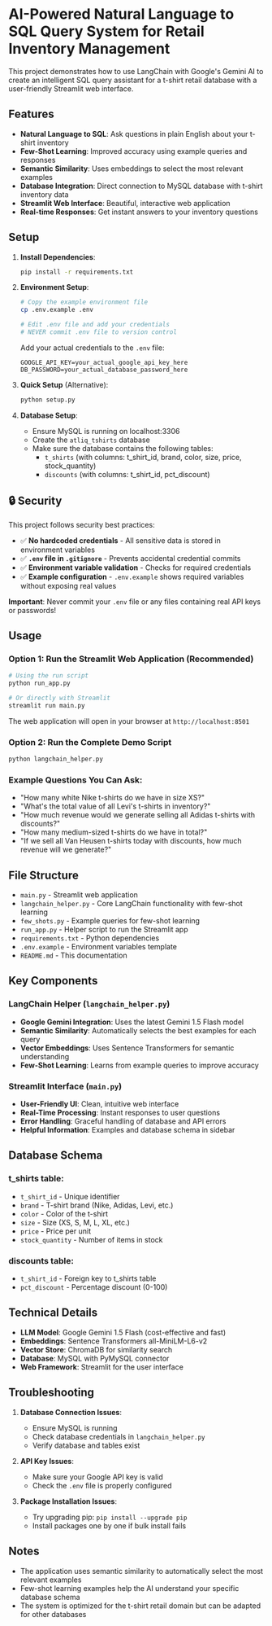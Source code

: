 # AI-Powered Natural Language to SQL Query System for Retail Inventory Management

This project demonstrates how to use LangChain with Google's Gemini AI to create an intelligent SQL query assistant for a t-shirt retail database with a user-friendly Streamlit web interface.

## Features

- **Natural Language to SQL**: Ask questions in plain English about your t-shirt inventory
- **Few-Shot Learning**: Improved accuracy using example queries and responses
- **Semantic Similarity**: Uses embeddings to select the most relevant examples
- **Database Integration**: Direct connection to MySQL database with t-shirt inventory data
- **Streamlit Web Interface**: Beautiful, interactive web application
- **Real-time Responses**: Get instant answers to your inventory questions

## Setup

1. **Install Dependencies**:
   ```bash
   pip install -r requirements.txt
   ```

2. **Environment Setup**:
   ```bash
   # Copy the example environment file
   cp .env.example .env
   
   # Edit .env file and add your credentials
   # NEVER commit .env file to version control
   ```
   
   Add your actual credentials to the `.env` file:
   ```
   GOOGLE_API_KEY=your_actual_google_api_key_here
   DB_PASSWORD=your_actual_database_password_here
   ```

3. **Quick Setup** (Alternative):
   ```bash
   python setup.py
   ```

4. **Database Setup**:
   - Ensure MySQL is running on localhost:3306
   - Create the `atliq_tshirts` database
   - Make sure the database contains the following tables:
     - `t_shirts` (with columns: t_shirt_id, brand, color, size, price, stock_quantity)
     - `discounts` (with columns: t_shirt_id, pct_discount)

## 🔒 Security

This project follows security best practices:

- ✅ **No hardcoded credentials** - All sensitive data is stored in environment variables
- ✅ **`.env` file in `.gitignore`** - Prevents accidental credential commits
- ✅ **Environment variable validation** - Checks for required credentials
- ✅ **Example configuration** - `.env.example` shows required variables without exposing real values

**Important**: Never commit your `.env` file or any files containing real API keys or passwords!

## Usage

### Option 1: Run the Streamlit Web Application (Recommended)
```bash
# Using the run script
python run_app.py

# Or directly with Streamlit
streamlit run main.py
```

The web application will open in your browser at `http://localhost:8501`

### Option 2: Run the Complete Demo Script
```bash
python langchain_helper.py
```

### Example Questions You Can Ask:

- "How many white Nike t-shirts do we have in size XS?"
- "What's the total value of all Levi's t-shirts in inventory?"
- "How much revenue would we generate selling all Adidas t-shirts with discounts?"
- "How many medium-sized t-shirts do we have in total?"
- "If we sell all Van Heusen t-shirts today with discounts, how much revenue will we generate?"

## File Structure

- `main.py` - Streamlit web application
- `langchain_helper.py` - Core LangChain functionality with few-shot learning
- `few_shots.py` - Example queries for few-shot learning
- `run_app.py` - Helper script to run the Streamlit app
- `requirements.txt` - Python dependencies
- `.env.example` - Environment variables template
- `README.md` - This documentation

## Key Components

### LangChain Helper (`langchain_helper.py`)
- **Google Gemini Integration**: Uses the latest Gemini 1.5 Flash model
- **Semantic Similarity**: Automatically selects the best examples for each query
- **Vector Embeddings**: Uses Sentence Transformers for semantic understanding
- **Few-Shot Learning**: Learns from example queries to improve accuracy

### Streamlit Interface (`main.py`)
- **User-Friendly UI**: Clean, intuitive web interface
- **Real-Time Processing**: Instant responses to user questions
- **Error Handling**: Graceful handling of database and API errors
- **Helpful Information**: Examples and database schema in sidebar

## Database Schema

### t_shirts table:
- `t_shirt_id` - Unique identifier
- `brand` - T-shirt brand (Nike, Adidas, Levi, etc.)
- `color` - Color of the t-shirt
- `size` - Size (XS, S, M, L, XL, etc.)
- `price` - Price per unit
- `stock_quantity` - Number of items in stock

### discounts table:
- `t_shirt_id` - Foreign key to t_shirts table
- `pct_discount` - Percentage discount (0-100)

## Technical Details

- **LLM Model**: Google Gemini 1.5 Flash (cost-effective and fast)
- **Embeddings**: Sentence Transformers all-MiniLM-L6-v2
- **Vector Store**: ChromaDB for similarity search
- **Database**: MySQL with PyMySQL connector
- **Web Framework**: Streamlit for the user interface

## Troubleshooting

1. **Database Connection Issues**: 
   - Ensure MySQL is running
   - Check database credentials in `langchain_helper.py`
   - Verify database and tables exist

2. **API Key Issues**:
   - Make sure your Google API key is valid
   - Check the `.env` file is properly configured

3. **Package Installation Issues**:
   - Try upgrading pip: `pip install --upgrade pip`
   - Install packages one by one if bulk install fails

## Notes

- The application uses semantic similarity to automatically select the most relevant examples
- Few-shot learning examples help the AI understand your specific database schema
- The system is optimized for the t-shirt retail domain but can be adapted for other databases
